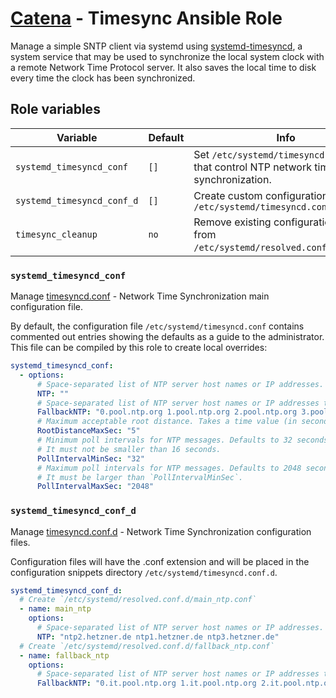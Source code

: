# [Catena](https://github.com/alysoid/catena) - Timesync Ansible Role

Manage a simple SNTP client via systemd using [systemd-timesyncd](https://man.archlinux.org/man/systemd-timesyncd.8), a system service that may be used to synchronize the local system clock with a remote Network Time Protocol server. It also saves the local time to disk every time the clock has been synchronized.

## Role variables

| Variable                   | Default | Info                                                                                  |
| -------------------------- | ------- | ------------------------------------------------------------------------------------- |
| `systemd_timesyncd_conf`   | `[]`    | Set `/etc/systemd/timesyncd.conf` file that control NTP network time synchronization. |
| `systemd_timesyncd_conf_d` | `[]`    | Create custom configuration files in `/etc/systemd/timesyncd.conf.d/*.conf`           |
| `timesync_cleanup`         | `no`    | Remove existing configuration files from `/etc/systemd/resolved.conf.d/*.conf`.       |

### `systemd_timesyncd_conf`

Manage [timesyncd.conf](https://man.archlinux.org/man/timesyncd.conf.5) - Network Time Synchronization main configuration file.

By default, the configuration file `/etc/systemd/timesyncd.conf` contains commented out entries showing the defaults as a guide to the administrator. This file can be compiled by this role to create local overrides:

```yaml
systemd_timesyncd_conf:
  - options:
      # Space-separated list of NTP server host names or IP addresses.
      NTP: ""
      # Space-separated list of NTP server host names or IP addresses to be used as the fallback NTP servers.
      FallbackNTP: "0.pool.ntp.org 1.pool.ntp.org 2.pool.ntp.org 3.pool.ntp.org"
      # Maximum acceptable root distance. Takes a time value (in seconds). Defaults to 5 seconds.
      RootDistanceMaxSec: "5"
      # Minimum poll intervals for NTP messages. Defaults to 32 seconds.
      # It must not be smaller than 16 seconds.
      PollIntervalMinSec: "32"
      # Maximum poll intervals for NTP messages. Defaults to 2048 seconds.
      # It must be larger than `PollIntervalMinSec`.
      PollIntervalMaxSec: "2048"
```

### `systemd_timesyncd_conf_d`

Manage [timesyncd.conf.d](https://man.archlinux.org/man/timesyncd.conf.5) - Network Time Synchronization configuration files.

Configuration files will have the .conf extension and will be placed in the configuration snippets directory `/etc/systemd/timesyncd.conf.d`.

```yaml
systemd_timesyncd_conf_d:
  # Create `/etc/systemd/resolved.conf.d/main_ntp.conf`
  - name: main_ntp
    options:
      # Space-separated list of NTP server host names or IP addresses.
      NTP: "ntp2.hetzner.de ntp1.hetzner.de ntp3.hetzner.de"
  # Create `/etc/systemd/resolved.conf.d/fallback_ntp.conf`
  - name: fallback_ntp
    options:
      # Space-separated list of NTP server host names or IP addresses to be used as the fallback NTP servers.
      FallbackNTP: "0.it.pool.ntp.org 1.it.pool.ntp.org 2.it.pool.ntp.org 3.it.pool.ntp.org"
```
